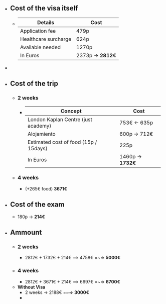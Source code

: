 - ## Cost of the visa itself
	- | Details | Cost |
	  | --- | --- |
	  | Application fee| 479p |
	  | Healthcare surcharge | 624p |
	  | Available needed | 1270p |
	  | In Euros | 2373p -> **2812€** |
-
- ## Cost of the trip
	- ### 2 weeks
		- | Concept | Cost |
		  | --- | --- |
		  | London Kaplan Centre (just academy)| 753€ <- 635p |
		  | Alojamiento | 600p -> 712€ |
		  | Estimated cost of food (15p / 15days) | 225p |
		  | In Euros | 1460p -> **1732€** |
	- ### 4 weeks
		- (+265€ food) **3671€**
- ## Cost of the exam
	- 180p -> **214€**
- ## Ammount
	- ### 2 weeks
		- 2812€ + 1732€ + 214€ ==> 4758€ =~=> **5000€**
	- ### 4 weeks
		- 2812€ + 3671€ + 214€ ==> 6697€ =~=> **6700€**
	- **Without Visa**
		- 2 weeks -> 2188€ =~=> **3000€**
		-